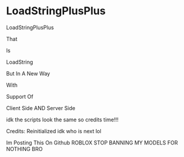 # LoadStringPlusPlus

LoadStringPlusPlus

That

Is

LoadString

But In A New Way

With

Support Of

Client Side AND Server Side

idk the scripts look the same so credits time!!!

Credits: Reinitialized idk who is next lol

Im Posting This On Github ROBLOX STOP BANNING MY MODELS FOR NOTHING BRO
